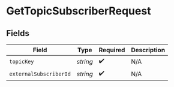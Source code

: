 # GetTopicSubscriberRequest


## Fields

| Field                  | Type                   | Required               | Description            |
| ---------------------- | ---------------------- | ---------------------- | ---------------------- |
| `topicKey`             | *string*               | :heavy_check_mark:     | N/A                    |
| `externalSubscriberId` | *string*               | :heavy_check_mark:     | N/A                    |